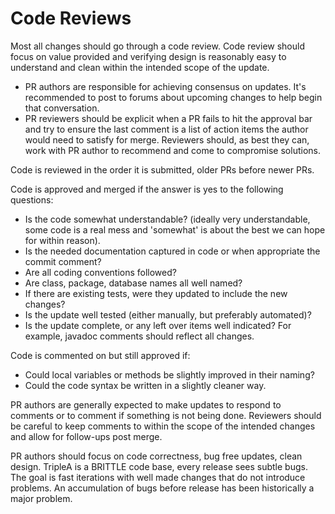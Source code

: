 # Code Reviews

Most all changes should go through a code review. Code review should focus on value provided and verifying design is reasonably easy to understand and clean within the intended scope of the update.

- PR authors are responsible for achieving consensus on updates. It's recommended to post to forums about upcoming changes to help begin that conversation.
- PR reviewers should be explicit when a PR fails to hit the approval bar and try to ensure the last comment is a list of action items the author would need to satisfy for merge. Reviewers should, as best they can, work with PR author to recommend and come to compromise solutions.

Code is reviewed in the order it is submitted, older PRs before newer PRs.

Code is approved and merged if the answer is yes to the following questions:
- Is the code somewhat understandable? (ideally very understandable, some code is a real mess and 'somewhat' is about the best we can hope for within reason).
- Is the needed documentation captured in code or when appropriate the commit comment?
- Are all coding conventions followed?
- Are class, package, database names all well named?
- If there are existing tests, were they updated to include the new changes?
- Is the update well tested (either manually, but preferably automated)?
- Is the update complete, or any left over items well indicated? For example, javadoc comments should reflect all changes.

Code is commented on but still approved if:
- Could local variables or methods be slightly improved in their naming?
- Could the code syntax be written in a slightly cleaner way.

PR authors are generally expected to make updates to respond to comments or to comment if something is not being done. Reviewers should be careful to keep comments to within the scope of the intended changes and allow for follow-ups post merge.

PR authors should focus on code correctness, bug free updates, clean design. TripleA is a BRITTLE code base, every release sees subtle bugs. The goal is fast iterations with well made changes that do not introduce problems. An accumulation of bugs before release has been historically a major problem.
